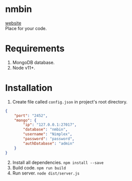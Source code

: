 # nmbin
[website](https://bin.nimplex.xyz)<br/>
Place for your code.

# Requirements
1. MongoDB database.
2. Node v11+.

# Installation
1. Create file called `config.json` in project's root directory.
```json
{
    "port": "2452",
    "mongo": { 
        "ip": "127.0.0.1:27017", 
        "database": "nmbin", 
        "username": "Nimplex", 
        "password": "password",
        "authDatabase": "admin"
    }
}
```
2. Install all dependencies.
`npm install --save`
3. Build code.
`npm run build`
4. Run server.
`node dist/server.js`
